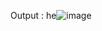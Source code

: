 Output : he![image](https://github.com/user-attachments/assets/5d8178a2-dfc0-4ae0-b47f-aa4ad4a05d6d)
